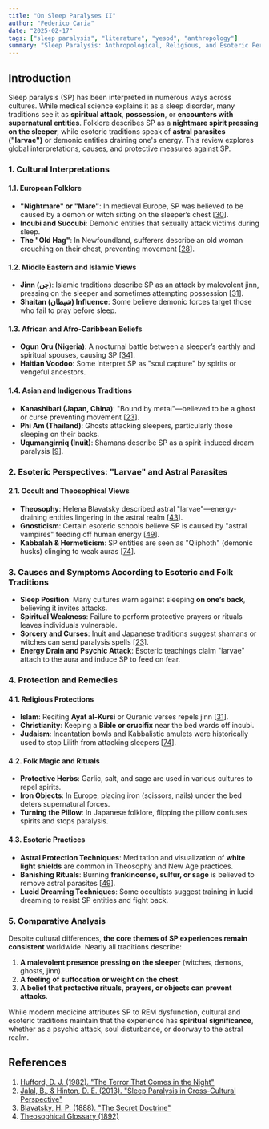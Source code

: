 ```yaml
---
title: "On Sleep Paralyses II"
author: "Federico Caria"
date: "2025-02-17"
tags: ["sleep paralysis", "literature", "yesod", "anthropology"]
summary: "Sleep Paralysis: Anthropological, Religious, and Esoteric Perspectives"
---
```



## Introduction
Sleep paralysis (SP) has been interpreted in numerous ways across cultures. While medical science explains it as a sleep disorder, many traditions see it as **spiritual attack**, **possession**, or **encounters with supernatural entities**. Folklore describes SP as a **nightmare spirit pressing on the sleeper**, while esoteric traditions speak of **astral parasites ("larvae")** or demonic entities draining one's energy. This review explores global interpretations, causes, and protective measures against SP.

### 1. Cultural Interpretations

#### 1.1. European Folklore
- **"Nightmare" or "Mare"**: In medieval Europe, SP was believed to be caused by a demon or witch sitting on the sleeper’s chest [[30](#30)].
- **Incubi and Succubi**: Demonic entities that sexually attack victims during sleep.
- **The "Old Hag"**: In Newfoundland, sufferers describe an old woman crouching on their chest, preventing movement [[28](#28)].

#### 1.2. Middle Eastern and Islamic Views
- **Jinn (جن)**: Islamic traditions describe SP as an attack by malevolent jinn, pressing on the sleeper and sometimes attempting possession [[31](#31)].
- **Shaitan (شيطان) Influence**: Some believe demonic forces target those who fail to pray before sleep.

#### 1.3. African and Afro-Caribbean Beliefs
- **Ogun Oru (Nigeria)**: A nocturnal battle between a sleeper’s earthly and spiritual spouses, causing SP [[34](#34)].
- **Haitian Voodoo**: Some interpret SP as "soul capture" by spirits or vengeful ancestors.

#### 1.4. Asian and Indigenous Traditions
- **Kanashibari (Japan, China)**: "Bound by metal"—believed to be a ghost or curse preventing movement [[23](#23)].
- **Phi Am (Thailand)**: Ghosts attacking sleepers, particularly those sleeping on their backs.
- **Uqumangirniq (Inuit)**: Shamans describe SP as a spirit-induced dream paralysis [[9](#9)].

### 2. Esoteric Perspectives: "Larvae" and Astral Parasites

#### 2.1. Occult and Theosophical Views
- **Theosophy**: Helena Blavatsky described astral "larvae"—energy-draining entities lingering in the astral realm [[43](#43)].
- **Gnosticism**: Certain esoteric schools believe SP is caused by "astral vampires" feeding off human energy [[49](#49)].
- **Kabbalah & Hermeticism**: SP entities are seen as "Qliphoth" (demonic husks) clinging to weak auras [[74](#74)].

### 3. Causes and Symptoms According to Esoteric and Folk Traditions

- **Sleep Position**: Many cultures warn against sleeping **on one’s back**, believing it invites attacks.
- **Spiritual Weakness**: Failure to perform protective prayers or rituals leaves individuals vulnerable.
- **Sorcery and Curses**: Inuit and Japanese traditions suggest shamans or witches can send paralysis spells [[23](#23)].
- **Energy Drain and Psychic Attack**: Esoteric teachings claim "larvae" attach to the aura and induce SP to feed on fear.

### 4. Protection and Remedies

#### 4.1. Religious Protections
- **Islam**: Reciting **Ayat al-Kursi** or Quranic verses repels jinn [[31](#31)].
- **Christianity**: Keeping a **Bible or crucifix** near the bed wards off incubi.
- **Judaism**: Incantation bowls and Kabbalistic amulets were historically used to stop Lilith from attacking sleepers [[74](#74)].

#### 4.2. Folk Magic and Rituals
- **Protective Herbs**: Garlic, salt, and sage are used in various cultures to repel spirits.
- **Iron Objects**: In Europe, placing iron (scissors, nails) under the bed deters supernatural forces.
- **Turning the Pillow**: In Japanese folklore, flipping the pillow confuses spirits and stops paralysis.

#### 4.3. Esoteric Practices
- **Astral Protection Techniques**: Meditation and visualization of **white light shields** are common in Theosophy and New Age practices.
- **Banishing Rituals**: Burning **frankincense, sulfur, or sage** is believed to remove astral parasites [[49](#49)].
- **Lucid Dreaming Techniques**: Some occultists suggest training in lucid dreaming to resist SP entities and fight back.

### 5. Comparative Analysis
Despite cultural differences, **the core themes of SP experiences remain consistent** worldwide. Nearly all traditions describe:
1. **A malevolent presence pressing on the sleeper** (witches, demons, ghosts, jinn).
2. **A feeling of suffocation or weight on the chest**.
3. **A belief that protective rituals, prayers, or objects can prevent attacks**.

While modern medicine attributes SP to REM dysfunction, cultural and esoteric traditions maintain that the experience has **spiritual significance**, whether as a psychic attack, soul disturbance, or doorway to the astral realm.

## References

1. [Hufford, D. J. (1982). "The Terror That Comes in the Night"](https://www.jstor.org/stable/1175802)
2. [Jalal, B., & Hinton, D. E. (2013). "Sleep Paralysis in Cross-Cultural Perspective"](https://doi.org/10.1016/j.ijpsycho.2013.02.002)
3. [Blavatsky, H. P. (1888). "The Secret Doctrine"](https://www.sacred-texts.com/the/sd/index.htm)
4. [Theosophical Glossary (1892)](https://www.sacred-texts.com/the/tgl/index.htm)